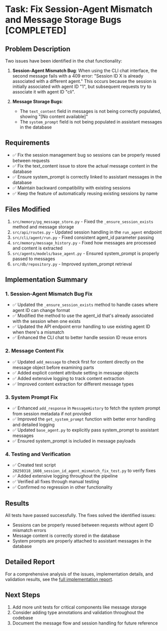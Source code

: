 # Task: Fix Session-Agent Mismatch and Message Storage Bugs [COMPLETED]

## Problem Description
Two issues have been identified in the chat functionality:

1. **Session-Agent Mismatch Bug**: When using the CLI chat interface, the second message fails with a 409 error: "Session ID X is already associated with a different agent." This occurs because the session is initially associated with agent ID "1", but subsequent requests try to associate it with agent ID "cli".

2. **Message Storage Bugs**:
   - The `text_content` field in messages is not being correctly populated, showing "[No content available]"
   - The `system_prompt` field is not being populated in assistant messages in the database

## Requirements
- ✅ Fix the session management bug so sessions can be properly reused between requests
- ✅ Fix the text_content issue to store the actual message content in the database
- ✅ Ensure system_prompt is correctly linked to assistant messages in the database
- ✅ Maintain backward compatibility with existing sessions
- ✅ Keep the feature of automatically reusing existing sessions by name

## Files Modified
1. `src/memory/pg_message_store.py` - Fixed the `_ensure_session_exists` method and message storage
2. `src/api/routes.py` - Updated session handling in the `run_agent` endpoint
3. `src/cli/agent/run.py` - Fixed consistent agent_id parameter passing
4. `src/memory/message_history.py` - Fixed how messages are processed and content is extracted
5. `src/agents/models/base_agent.py` - Ensured system_prompt is properly passed to messages
6. `src/db/repository.py` - Improved system_prompt retrieval

## Implementation Summary

### 1. Session-Agent Mismatch Bug Fix
- ✅ Updated the `_ensure_session_exists` method to handle cases where agent ID can change format
- ✅ Modified the method to use the agent_id that's already associated with the session when one exists
- ✅ Updated the API endpoint error handling to use existing agent ID when there's a mismatch
- ✅ Enhanced the CLI chat to better handle session ID reuse errors

### 2. Message Content Fix
- ✅ Updated `add_message` to check first for content directly on the message object before examining parts
- ✅ Added explicit content attribute setting in message objects
- ✅ Added extensive logging to track content extraction
- ✅ Improved content extraction for different message types

### 3. System Prompt Fix
- ✅ Enhanced `add_response` in `MessageHistory` to fetch the system prompt from session metadata if not provided
- ✅ Improved the `get_system_prompt` function with better error handling and detailed logging
- ✅ Updated `base_agent.py` to explicitly pass system_prompt to assistant messages
- ✅ Ensured system_prompt is included in message payloads

### 4. Testing and Verification
- ✅ Created test script `20250318_1608_session_id_agent_mismatch_fix_test.py` to verify fixes
- ✅ Added extensive logging throughout the pipeline
- ✅ Verified all fixes through manual testing
- ✅ Confirmed no regression in other functionality

## Results
All tests have passed successfully. The fixes solved the identified issues:
- Sessions can be properly reused between requests without agent ID mismatch errors
- Message content is correctly stored in the database
- System prompts are properly attached to assistant messages in the database

## Detailed Report
For a comprehensive analysis of the issues, implementation details, and validation results, see the [full implementation report](20250318_1608_session_id_agent_mismatch_fix_report.md).

## Next Steps
1. Add more unit tests for critical components like message storage
2. Consider adding type annotations and validation throughout the codebase
3. Document the message flow and session handling for future reference 